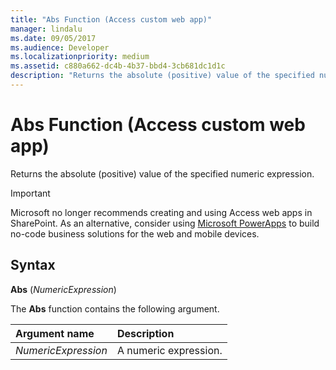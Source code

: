 ```yaml
---
title: "Abs Function (Access custom web app)"
manager: lindalu
ms.date: 09/05/2017
ms.audience: Developer  
ms.localizationpriority: medium
ms.assetid: c880a662-dc4b-4b37-bbd4-3cb681dc1d1c
description: "Returns the absolute (positive) value of the specified numeric expression."
---
```


# Abs Function (Access custom web app)

Returns the absolute (positive) value of the specified numeric expression.
  
> [!IMPORTANT]
> Microsoft no longer recommends creating and using Access web apps in SharePoint. As an alternative, consider using [Microsoft PowerApps](https://powerapps.microsoft.com/) to build no-code business solutions for the web and mobile devices. 
  
## Syntax

 **Abs** (*NumericExpression*)
  
The **Abs** function contains the following argument.
  
|**Argument name**|**Description**|
|:-----|:-----|
| *NumericExpression* |A numeric expression. |
